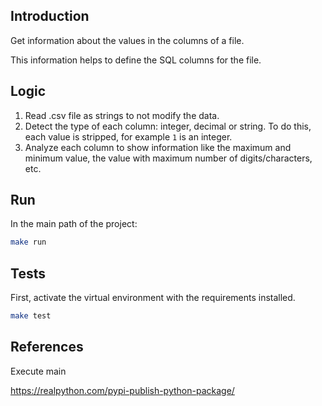 ## Introduction

Get information about the values in the columns of a file.

This information helps to define the SQL columns for the file.

## Logic

1. Read .csv file as strings to not modify the data.
2. Detect the type of each column: integer, decimal or string. To do this, each value is stripped, for example ` 1 ` is an integer.
3. Analyze each column to show information like the maximum and minimum value, the value with maximum number of digits/characters, etc.

## Run

In the main path of the project:

```bash
make run
```

## Tests

First, activate the virtual environment with the requirements installed.

```bash
make test
```

## References

Execute main

https://realpython.com/pypi-publish-python-package/

